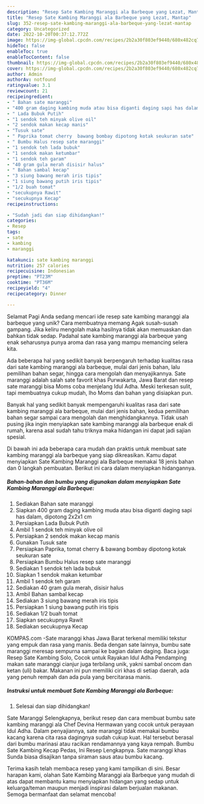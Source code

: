 ```yaml
---
description: "Resep Sate Kambing Maranggi ala Barbeque yang Lezat, Mantap"
title: "Resep Sate Kambing Maranggi ala Barbeque yang Lezat, Mantap"
slug: 352-resep-sate-kambing-maranggi-ala-barbeque-yang-lezat-mantap
category: Uncategorized
date: 2022-10-20T00:37:12.772Z
image: https://img-global.cpcdn.com/recipes/2b2a30f803ef9440/680x482cq70/sate-kambing-maranggi-ala-barbeque-foto-resep-utama.jpg
hideToc: false
enableToc: true
enableTocContent: false
thumbnail: https://img-global.cpcdn.com/recipes/2b2a30f803ef9440/680x482cq70/sate-kambing-maranggi-ala-barbeque-foto-resep-utama.jpg
cover: https://img-global.cpcdn.com/recipes/2b2a30f803ef9440/680x482cq70/sate-kambing-maranggi-ala-barbeque-foto-resep-utama.jpg
author: Admin
authorAv: notfound
ratingvalue: 3.1
reviewcount: 21
recipeingredient:
- " Bahan sate maranggi"
- "400 gram daging kambing muda atau bisa diganti daging sapi has dalam dipotong 2x2x1 cm"
- " Lada Bubuk Putih"
- "1 sendok teh minyak olive oil"
- "2 sendok makan kecap manis"
- "Tusuk sate"
- " Paprika tomat cherry  bawang bombay dipotong kotak seukuran sate"
- " Bumbu Halus resep sate maranggi"
- "1 sendok teh lada bubuk"
- "1 sendok makan ketumbar"
- "1 sendok teh garam"
- "40 gram gula merah disisir halus"
- " Bahan sambal kecap"
- "3 siung bawang merah iris tipis"
- "1 siung bawang putih iris tipis"
- "1/2 buah tomat"
- "secukupnya Rawit"
- "secukupnya Kecap"
recipeinstructions:

- "Sudah jadi dan siap dihidangkan!"
categories:
- Resep
tags:
- sate
- kambing
- maranggi

katakunci: sate kambing maranggi 
nutrition: 257 calories
recipecuisine: Indonesian
preptime: "PT23M"
cooktime: "PT36M"
recipeyield: "4"
recipecategory: Dinner

---
```



Selamat Pagi Anda sedang mencari ide resep sate kambing maranggi ala barbeque yang unik? Cara membuatnya memang Agak susah-susah gampang. Jika keliru mengolah maka hasilnya tidak akan memuaskan dan bahkan tidak sedap. Padahal sate kambing maranggi ala barbeque yang enak seharusnya punya aroma dan rasa yang mampu memancing selera kita.


Ada beberapa hal yang sedikit banyak berpengaruh terhadap kualitas rasa dari sate kambing maranggi ala barbeque, mulai dari jenis bahan, lalu pemilihan bahan segar, hingga cara mengolah dan menyajikannya. Sate maranggi adalah salah sate favorit khas Purwakarta, Jawa Barat dan resep sate maranggi bisa Moms coba menjelang Idul Adha. Meski terkesan sulit, tapi membuatnya cukup mudah, lho Moms dan bahan yang disiapkan pun.

Banyak hal yang sedikit banyak mempengaruhi kualitas rasa dari sate kambing maranggi ala barbeque, mulai dari jenis bahan, kedua pemilihan bahan segar sampai cara mengolah dan menghidangkannya. Tidak usah pusing jika ingin menyiapkan sate kambing maranggi ala barbeque enak di rumah, karena asal sudah tahu triknya maka hidangan ini dapat jadi sajian spesial.


Di bawah ini ada beberapa cara mudah dan praktis untuk membuat sate kambing maranggi ala barbeque yang siap dikreasikan. Kamu dapat menyiapkan Sate Kambing Maranggi ala Barbeque memakai 18 jenis bahan dan 0 langkah pembuatan. Berikut ini cara dalam menyiapkan hidangannya.

<!--inarticleads1-->

##### Bahan-bahan dan bumbu yang digunakan dalam menyiapkan Sate Kambing Maranggi ala Barbeque:

1. Sediakan  Bahan sate maranggi
1. Siapkan 400 gram daging kambing muda atau bisa diganti daging sapi has dalam, dipotong 2x2x1 cm
1. Persiapkan  Lada Bubuk Putih
1. Ambil 1 sendok teh minyak olive oil
1. Persiapkan 2 sendok makan kecap manis
1. Gunakan Tusuk sate
1. Persiapkan  Paprika, tomat cherry &amp; bawang bombay dipotong kotak seukuran sate
1. Persiapkan  Bumbu Halus resep sate maranggi
1. Sediakan 1 sendok teh lada bubuk
1. Siapkan 1 sendok makan ketumbar
1. Ambil 1 sendok teh garam
1. Sediakan 40 gram gula merah, disisir halus
1. Ambil  Bahan sambal kecap
1. Sediakan 3 siung bawang merah iris tipis
1. Persiapkan 1 siung bawang putih iris tipis
1. Sediakan 1/2 buah tomat
1. Siapkan secukupnya Rawit
1. Sediakan secukupnya Kecap


KOMPAS.com -Sate maranggi khas Jawa Barat terkenal memiliki tekstur yang empuk dan rasa yang manis. Beda dengan sate lainnya, bumbu sate maranggi meresap sempurna sampai ke bagian dalam daging. Baca juga: Resep Sate Kambing Solo, Cocok untuk Rayakan Idul Adha Pendamping makan sate maranggi cianjur juga terbilang unik, yakni sambal oncom dan ketan (uli) bakar. Makanan ini pun memiliki ciri khas di setiap daerah, ada yang penuh rempah dan ada pula yang bercitarasa manis. 

<!--inarticleads2-->

##### Instruksi untuk membuat Sate Kambing Maranggi ala Barbeque:


1. Selesai dan siap dihidangkan!

Sate Maranggi Selengkapnya, berikut resep dan cara membuat bumbu sate kambing maranggi ala Chef Devina Hermawan yang cocok untuk perayaan Idul Adha. Dalam penyajiannya, sate maranggi tidak memakai bumbu kacang karena cita rasa dagingnya sudah cukup kuat. Hal tersebut berasal dari bumbu marinasi atau racikan rendamannya yang kaya rempah. Bumbu Sate Kambing Kecap Pedas, Ini Resep Lengkapnya. Sate maranggi khas Sunda biasa disajikan tanpa siraman saus atau bumbu kacang. 

Terima kasih telah membaca resep yang kami tampilkan di sini. Besar harapan kami, olahan Sate Kambing Maranggi ala Barbeque yang mudah di atas dapat membantu kamu menyiapkan hidangan yang sedap untuk keluarga/teman maupun menjadi inspirasi dalam berjualan makanan. Semoga bermanfaat dan selamat mencoba!

